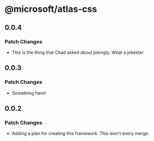 # @microsoft/atlas-css

## 0.0.4

### Patch Changes

- This is the thing that Chad asked about jokingly. What a jokester.

## 0.0.3

### Patch Changes

- Something here!

## 0.0.2

### Patch Changes

- Adding a plan for creating this framework. This won't every merge.

